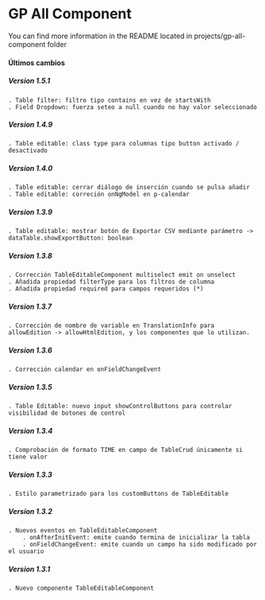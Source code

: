 # GP All Component

You can find more information in the README located in projects/gp-all-component folder

#### Últimos cambios
##### Version 1.5.1
    . Table filter: filtro tipo contains en vez de startsWith
    . Field Dropdown: fuerza seteo a null cuando no hay valor seleccionado
##### Version 1.4.9
    . Table editable: class type para columnas tipo button activado / desactivado
##### Version 1.4.0
    . Table editable: cerrar diálogo de inserción cuando se pulsa añadir
    . Table editable: correción onNgModel en p-calendar
##### Version 1.3.9
    . Table editable: mostrar botón de Exportar CSV mediante parámetro -> dataTable.showExportButton: boolean
##### Version 1.3.8
    . Corrección TableEditableComponent multiselect emit on unselect
    . Añadida propiedad filterType para los filtros de columna 
    . Añadida propiedad required para campos requeridos (*)
##### Version 1.3.7
    . Corrección de nombre de variable en TranslationInfo para allowEdition -> allowHtmlEdition, y los componentes que lo utilizan.
##### Version 1.3.6
    . Corrección calendar en onFieldChangeEvent
##### Version 1.3.5
    . Table Editable: nuevo input showControlButtons para controlar visibilidad de botones de control
##### Version 1.3.4
    . Comprobación de formato TIME en campo de TableCrud únicamente si tiene valor
##### Version 1.3.3
    . Estilo parametrizado para los customButtons de TableEditable
##### Version 1.3.2
    . Nuevos eventos en TableEditableComponent
        . onAfterInitEvent: emite cuando termina de inicializar la tabla
        . onFieldChangeEvent: emite cuando un campo ha sido modificado por el usuario 
##### Version 1.3.1
    . Nuevo componente TableEditableComponent
    
